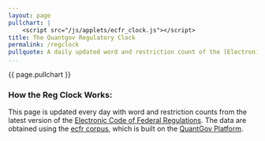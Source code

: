 ```yaml
---
layout: page
pullchart: |
    <script src="/js/applets/ecfr_clock.js"></script>
title: The Quantgov Regulatory Clock
permalink: /regclock
pullquote: A daily updated word and restriction count of the [Electronic Code of Federal Regulations](http://www.ecfr.gov/)
...
```


{{ page.pullchart }}

### How the Reg Clock Works:
This page is updated every day with word and restriction counts from the latest version of the [Electronic Code of Federal Regulations](http://www.ecfr.gov/). The data are obtained using the [ecfr corpus](https://github.com/QuantGov/corpus/tree/ecfr), which is built on the [QuantGov Platform](http://quantgov.org/platform).

